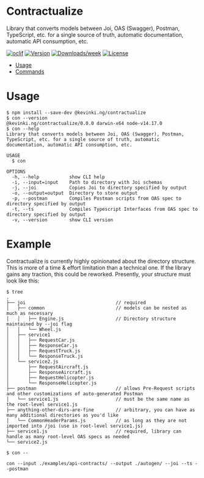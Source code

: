 Contractualize
==============

Library that converts models between Joi, OAS (Swagger), Postman, TypeScript, etc. for a single source of truth, automatic documentation, automatic API consumption, etc.

[![oclif](https://img.shields.io/badge/cli-oclif-brightgreen.svg)](https://oclif.io)
[![Version](https://img.shields.io/npm/v/contractualize.svg)](https://npmjs.org/package/contractualize)
[![Downloads/week](https://img.shields.io/npm/dw/contractualize.svg)](https://npmjs.org/package/contractualize)
[![License](https://img.shields.io/npm/l/contractualize.svg)](https://github.com/kevin-king/contractualize/blob/master/package.json)

* [Usage](#usage)
* [Commands](#commands)

# Usage
```sh-session
$ npm install --save-dev @kevinki.ng/contractualize
$ con --version
@kevinki.ng/contractualize/0.0.0 darwin-x64 node-v14.17.0
$ con --help
Library that converts models between Joi, OAS (Swagger), Postman, TypeScript, etc. for a single source of truth, automatic documentation, automatic API consumption, etc.

USAGE
  $ con

OPTIONS
  -h, --help           show CLI help
  -i, --input=input    Path to directory with Joi schemas
  -j, --joi            Copies Joi to directory specified by output
  -o, --output=output  Directory to store output
  -p, --postman        Compiles Postman scripts from OAS spec to directory specified by output
  -t, --ts             Compiles Typescript Interfaces from OAS spec to directory specified by output
  -v, --version        show CLI version
```

# Example

Contractualize is currently highly opinionated about the directory structure. This is more of a time & effort 
limitation than a technical one. If the library gains any traction, this could be reworked. Presently, your structure
must look like this:

```sh-session
$ tree
.
├── joi                                 // required
│   ├── common                          // models can be nested as much as necessary
│   │   ├── Engine.js                   // Directory structure maintained by --joi flag
│   │   └── Wheel.js
│   ├── service1
│   │   ├── RequestCar.js
│   │   ├── ResponseCar.js
│   │   ├── RequestTruck.js
│   │   └── ResponseTruck.js
│   └── service2.js
│       ├── RequestAircraft.js
│       ├── ResponseAircraft.js
│       ├── RequestHelicopter.js
│       └── ResponseHelicopter.js
├── postman                             // allows Pre-Request scripts and other customizations of auto-generated Postman
│   └── service1.js                     // must be the same name as the root-level service1.js
├── anything-other-dirs-are-fine        // arbitrary, you can have as many additional directories as you'd like
│   └── CommonHeaderParams.js           // as long as they are not imported into /joi (use in root-level service1.js)
├── service1.js                         // required, library can handle as many root-level OAS specs as needed
└── service2.js

$ con --
```

```sh-session
con --input ./examples/api-contracts/ --output ./autogen/ --joi --ts --postman
```
